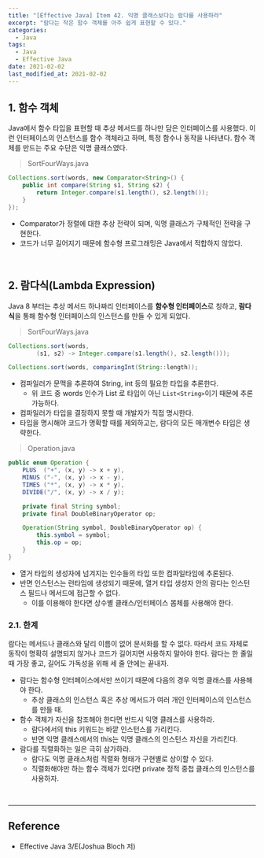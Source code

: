 ```yaml
---
title: "[Effective Java] Item 42. 익명 클래스보다는 람다를 사용하라"
excerpt: "람다는 작은 함수 객체를 아주 쉽게 표현할 수 있다."
categories:
  - Java
tags:
  - Java
  - Effective Java
date: 2021-02-02
last_modified_at: 2021-02-02
---
```


## 1. 함수 객체

Java에서 함수 타입을 표현할 때 추상 메서드를 하나만 담은 인터페이스를 사용했다. 이런 인터페이스의 인스턴스를 함수 객체라고 하며, 특정 함수나 동작을 나타낸다. 함수 객체를 만드는 주요 수단은 익명 클래스였다.

> SortFourWays.java

```java
Collections.sort(words, new Comparator<String>() {
    public int compare(String s1, String s2) {
        return Integer.compare(s1.length(), s2.length());
    }
});
```

* Comparator가 정렬에 대한 추상 전략이 되며, 익명 클래스가 구체적인 전략을 구현한다.
* 코드가 너무 길어지기 때문에 함수형 프로그래밍은 Java에서 적합하지 않았다.

<br>

## 2. 람다식(Lambda Expression)

Java 8 부터는 추상 메서드 하나짜리 인터페이스를 **함수형 인터페이스**로 칭하고, **람다식**을 통해 함수형 인터페이스의 인스턴스를 만들 수 있게 되었다.

> SortFourWays.java

```java
Collections.sort(words,
        (s1, s2) -> Integer.compare(s1.length(), s2.length()));

Collections.sort(words, comparingInt(String::length));
```

* 컴파일러가 문맥을 추론하여 String, int 등의 필요한 타입을 추론한다.
  * 위 코드 중 words 인수가 List 로 타입이 아닌 ``List<String>``이기 때문에 추론 가능하다.
* 컴파일러가 타입을 결정하지 못할 때 개발자가 직접 명시한다.
* 타입을 명시해야 코드가 명확할 때를 제외하고는, 람다의 모든 매개변수 타입은 생략한다.

> Operation.java

```java
public enum Operation {
    PLUS  ("+", (x, y) -> x + y),
    MINUS ("-", (x, y) -> x - y),
    TIMES ("*", (x, y) -> x * y),
    DIVIDE("/", (x, y) -> x / y);

    private final String symbol;
    private final DoubleBinaryOperator op;

    Operation(String symbol, DoubleBinaryOperator op) {
        this.symbol = symbol;
        this.op = op;
    }
}
```

* 열거 타입의 생성자에 넘겨지는 인수들의 타입 또한 컴파일타임에 추론된다.
* 반면 인스턴스는 런타임에 생성되기 때문에, 열거 타입 생성자 안의 람다는 인스턴스 필드나 메서드에 접근할 수 없다.
  * 이를 이용해야 한다면 상수별 클래스/인터페이스 몸체를 사용해야 한다.

### 2.1. 한계

람다는 메서드나 클래스와 달리 이름이 없어 문서화를 할 수 없다. 따라서 코드 자체로 동작이 명확히 설명되지 않거나 코드가 길어지면 사용하지 말아야 한다. 람다는 한 줄일 때 가장 좋고, 길어도 가독성을 위해 세 줄 안에는 끝내자.

* 람다는 함수형 인터페이스에서만 쓰이기 때문에 다음의 경우 익명 클래스를 사용해야 한다.
  * 추상 클래스의 인스턴스 혹은 추상 메서드가 여러 개인 인터페이스의 인스턴스를 만들 때.
* 함수 객체가 자신을 참조해야 한다면 반드시 익명 클래스를 사용하라.
  * 람다에서의 this 키워드는 바깥 인스턴스를 가리킨다.
  * 반면 익명 클래스에서의 this는 익명 클래스의 인스턴스 자신을 가리킨다.
* 람다를 직렬화하는 일은 극히 삼가하라.
  * 람다도 익명 클래스처럼 직렬화 형태가 구현별로 상이할 수 있다.
  * 직렬화해야만 하는 함수 객체가 있다면 private 정적 중첩 클래스의 인스턴스를 사용하자.
  
<br>

---

## Reference

* Effective Java 3/E(Joshua Bloch 저)
